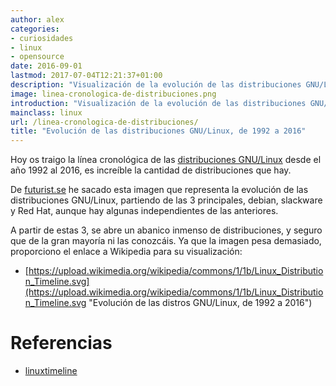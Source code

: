 ```yaml
---
author: alex
categories:
- curiosidades
- linux
- opensource
date: 2016-09-01
lastmod: 2017-07-04T12:21:37+01:00
description: "Visualización de la evolución de las distribuciones GNU/Linux"
image: linea-cronologica-de-distribuciones.png
introduction: "Visualización de la evolución de las distribuciones GNU/Linux"
mainclass: linux
url: /linea-cronologica-de-distribuciones/
title: "Evolución de las distribuciones GNU/Linux, de 1992 a 2016"
---
```


<figure>
    <amp-img sizes="(min-width: 800px) 800px, 100vw" on="tap:lightbox1" role="button" tabindex="0" layout="responsive" src="/img/linea-cronologica-de-distribuciones.png" alt="Evolución de las distribuciones GNU/Linux, de 1992 a 2016" title="Evolución de las distribuciones GNU/Linux, de 1992 a 2016" width="800" height="400"></amp-img>
</figure>

Hoy os traigo la línea cronológica de las [distribuciones GNU/Linux](/categories/linux/ "Artículos sobre linux") desde el año 1992 al 2016, es increíble la cantidad de distribuciones que hay.

De <a target="_blank" href="http://futurist.se/gldt/">futurist.se</a> he sacado esta imagen que representa la evolución de las distribuciones GNU/Linux, partiendo de las 3 principales, debian, slackware y Red Hat, aunque hay algunas independientes de las anteriores.

<!--more--><!--ad-->

A partir de estas 3, se abre un abanico inmenso de distribuciones, y seguro que de la gran mayoría ni las conozcáis. Ya que la imagen pesa demasiado, proporciono el enlace a Wikipedia para su visualización:

- [https://upload.wikimedia.org/wikipedia/commons/1/1b/Linux_Distribution_Timeline.svg](https://upload.wikimedia.org/wikipedia/commons/1/1b/Linux_Distribution_Timeline.svg "Evolución de las distros GNU/Linux, de 1992 a 2016")

# Referencias

- [linuxtimeline](https://github.com/konimex/linuxtimeline "Repositorio en Github de LinuxTimeline")
